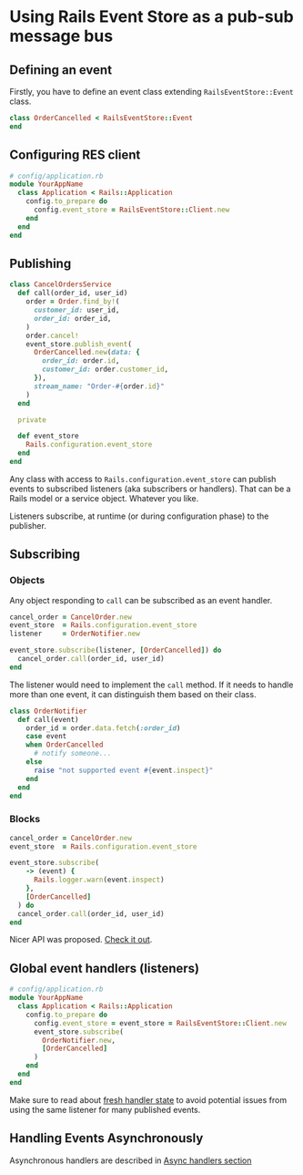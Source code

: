 # Using Rails Event Store as a pub-sub message bus

## Defining an event

Firstly, you have to define an event class extending `RailsEventStore::Event` class.

```ruby
class OrderCancelled < RailsEventStore::Event
end
```

## Configuring RES client

```ruby
# config/application.rb
module YourAppName
  class Application < Rails::Application
    config.to_prepare do
      config.event_store = RailsEventStore::Client.new
    end
  end
end
```

## Publishing

```ruby
class CancelOrdersService
  def call(order_id, user_id)
    order = Order.find_by!(
      customer_id: user_id,
      order_id: order_id,
    )
    order.cancel!
    event_store.publish_event(
      OrderCancelled.new(data: {
        order_id: order.id,
        customer_id: order.customer_id,
      }),
      stream_name: "Order-#{order.id}"
    )
  end

  private

  def event_store
    Rails.configuration.event_store
  end
end
```

Any class with access to `Rails.configuration.event_store` can publish events to subscribed listeners (aka subscribers or handlers). That can be a Rails model or a service object. Whatever you like.

Listeners subscribe, at runtime (or during configuration phase) to the publisher.

## Subscribing

### Objects

Any object responding to `call` can be subscribed as an event handler.

```ruby
cancel_order = CancelOrder.new
event_store  = Rails.configuration.event_store
listener     = OrderNotifier.new

event_store.subscribe(listener, [OrderCancelled]) do
  cancel_order.call(order_id, user_id)
end
```

The listener would need to implement the `call` method. If it needs to handle more than one event, it can distinguish them based on their class.

```ruby
class OrderNotifier
  def call(event)
    order_id = order.data.fetch(:order_id)
    case event
    when OrderCancelled
      # notify someone...
    else
      raise "not supported event #{event.inspect}"
    end
  end
end
```

### Blocks

```ruby
cancel_order = CancelOrder.new
event_store  = Rails.configuration.event_store

event_store.subscribe(
    -> (event) {
      Rails.logger.warn(event.inspect)
    },
    [OrderCancelled]
  ) do
  cancel_order.call(order_id, user_id)
end
```

Nicer API was proposed. [Check it out](https://github.com/RailsEventStore/rails_event_store/issues/155).

## Global event handlers (listeners)

```ruby
# config/application.rb
module YourAppName
  class Application < Rails::Application
    config.to_prepare do
      config.event_store = event_store = RailsEventStore::Client.new
      event_store.subscribe(
        OrderNotifier.new,
        [OrderCancelled]
      )
    end
  end
end
```

Make sure to read about [fresh handler state](/docs/subscribe/#fresh-handler-state) to avoid potential issues from using the same listener for many published events.

## Handling Events Asynchronously

Asynchronous handlers are described in [Async handlers section](/docs/subscribe/#async-handlers)